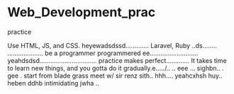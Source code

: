 # Web_Development_prac
practice

Use HTML, JS, and CSS.
 heyewadsdssd.............
Laravel, Ruby ..ds........
....................
be a programmer programmered ee...........................
 yeahdsdsd................................
practice makes perfect.............
It takes time to learn new things, and you gotta do it gradually.e...../..
..
 eee ...
sighbn..
. gee . start from blade grass meet w/ sir renz
sith..
hhh....
yeahcxhsh
huy..
heben
ddhb
intimidating
jwha
..
